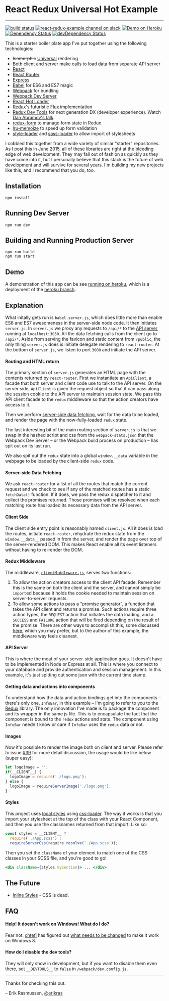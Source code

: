 # React Redux Universal Hot Example
---
[![build status](https://img.shields.io/travis/erikras/react-redux-universal-hot-example/master.svg?style=flat-square)](https://travis-ci.org/erikras/react-redux-universal-hot-example)
[![react-redux-example channel on slack](https://img.shields.io/badge/slack-react--redux--example%40reactiflux-blue.svg)](http://www.reactiflux.com)
[![Demo on Heroku](https://img.shields.io/badge/demo-heroku-lightgrey.png)](https://react-redux.herokuapp.com)
[![Dependency Status](https://david-dm.org/erikras/react-redux-universal-hot-example.svg)](https://david-dm.org/erikras/react-redux-universal-hot-example)
[![devDependency Status](https://david-dm.org/erikras/react-redux-universal-hot-example/dev-status.svg)](https://david-dm.org/erikras/react-redux-universal-hot-example#info=devDependencies)

This is a starter boiler plate app I've put together using the following technologies:

* ~~Isomorphic~~ [Universal](https://medium.com/@mjackson/universal-javascript-4761051b7ae9) rendering
* Both client and server make calls to load data from separate API server
* [React](https://github.com/facebook/react)
* [React Router](https://github.com/rackt/react-router)
* [Express](http://expressjs.com)
* [Babel](http://babeljs.io) for ES6 and ES7 magic
* [Webpack](http://webpack.github.io) for bundling
* [Webpack Dev Server](http://webpack.github.io/docs/webpack-dev-server.html)
* [React Hot Loader](https://github.com/gaearon/react-hot-loader)
* [Redux](https://github.com/gaearon/redux)'s futuristic [Flux](https://facebook.github.io/react/blog/2014/05/06/flux.html) implementation
* [Redux Dev Tools](https://github.com/gaearon/redux-devtools) for next generation DX (developer experience). Watch [Dan Abramov's talk](https://www.youtube.com/watch?v=xsSnOQynTHs).
* [redux-form](https://github.com/erikras/redux-form) to manage form state in Redux
* [lru-memoize](https://github.com/erikras/lru-memoize) to speed up form validation
* [style-loader](https://github.com/webpack/style-loader) and [sass-loader](https://github.com/jtangelder/sass-loader) to allow import of stylesheets

I cobbled this together from a wide variety of similar "starter" repositories. As I post this in June 2015, all of these libraries are right at the bleeding edge of web development. They may fall out of fashion as quickly as they have come into it, but I personally believe that this stack is the future of web development and will survive for several years. I'm building my new projects like this, and I recommend that you do, too.

## Installation

```
npm install
```

## Running Dev Server

```
npm run dev
```

## Building and Running Production Server

```
npm run build
npm run start
```

## Demo

A demonstration of this app can be see [running on heroku](https://react-redux.herokuapp.com), which is a deployment of the [heroku branch](https://github.com/erikras/react-redux-universal-hot-example/tree/heroku).

## Explanation

What initally gets run is `babel.server.js`, which does little more than enable ES6 and ES7 awesomeness in the server-side node code. It then initiates `server.js`. In `server.js` we proxy any requests to `/api/*` to the [API server](#api-server), running at `localhost:3030`. All the data fetching calls from the client go to `/api/*`. Aside from serving the favicon and static content from `/public`, the only thing `server.js` does is initiate delegate rendering to `react-router`. At the bottom of `server.js`, we listen to port `3000` and initiate the API server.

#### Routing and HTML return

The primary section of `server.js` generates an HTML page with the contents returned by `react-router`. First we instantiate an `ApiClient`, a facade that both server and client code use to talk to the API server. On the server side, `ApiClient` is given the request object so that it can pass along the session cookie to the API server to maintain session state. We pass this API client facade to the `redux` middleware so that the action creators have access to it.

Then we perform [server-side data fetching](#server-side-data-fetching), wait for the data to be loaded, and render the page with the now-fully-loaded `redux` state.

The last interesting bit of the main routing section of `server.js` is that we swap in the hashed script and css from the `webpack-stats.json` that the Webpack Dev Server – or the Webpack build process on production – has spit out on its last run.

We also spit out the `redux` state into a global `window.__data` variable in the webpage to be loaded by the client-side `redux` code.

#### Server-side Data Fetching

We ask `react-router` for a list of all the routes that match the current request and we check to see if any of the matched routes has a static `fetchData()` function. If it does, we pass the redux dispatcher to it and collect the promises returned. Those promises will be resolved when each matching route has loaded its necessary data from the API server.

#### Client Side

The client side entry point is reasonably named `client.js`. All it does is load the routes, initiate `react-router`, rehydrate the redux state from the `window.__data__` passed in from the server, and render the page over top of the server-rendered DOM. This makes React enable all its event listeners without having to re-render the DOM.

#### Redux Middleware

The middleware, [`clientMiddleware.js`](https://github.com/erikras/react-redux-universal-hot-example/blob/master/src/redux/clientMiddleware.js), serves two functions:

1. To allow the action creators access to the client API facade. Remember this is the same on both the client and the server, and cannot simply be `import`ed because it holds the cookie needed to maintain session on server-to-server requests.
2. To allow some actions to pass a "promise generator", a function that takes the API client and returns a promise. Such actions require three action types, the `REQUEST` action that initiates the data loading, and a `SUCCESS` and `FAILURE` action that will be fired depending on the result of the promise. There are other ways to accomplish this, some discussed [here](https://github.com/gaearon/redux/issues/99), which you may prefer, but to the author of this example, the middleware way feels cleanest.

#### API Server

This is where the meat of your server-side application goes. It doesn't have to be implemented in Node or Express at all. This is where you connect to your database and provide authentication and session management. In this example, it's just spitting out some json with the current time stamp.

#### Getting data and actions into components

To understand how the data and action bindings get into the components – there's only one, `InfoBar`, in this example – I'm going to refer to you to the [Redux](https://github.com/gaearon/redux) library. The only innovation I've made is to package the component and its wrapper in the same js file. This is to encapsulate the fact that the component is bound to the `redux` actions and state. The component using `InfoBar` needn't know or care if `InfoBar` uses the `redux` data or not.

#### Images

Now it's possible to render the image both on client and server. Please refer to issue [#39](https://github.com/erikras/react-redux-universal-hot-example/issues/39) for more detail discussion, the usage would be like below (super easy):

```javascript
let logoImage = '';
if(__CLIENT__) {
  logoImage = require('./logo.png');
} else {
  logoImage = requireServerImage('./logo.png');
}
```

#### Styles

This project uses [local styles](https://medium.com/seek-ui-engineering/the-end-of-global-css-90d2a4a06284) using [css-loader](https://github.com/webpack/css-loader). The way it works is that you import your stylesheet at the top of the class with your React Component, and then you use the classnames returned from that import. Like so:

```javascript
const styles = __CLIENT__ ?
  require('./App.scss') :
  requireServerCss(require.resolve('./App.scss'));
```

Then you set the `className` of your element to match one of the CSS classes in your SCSS file, and you're good to go!

```jsx
<div className={styles.mySection}> ... </div>
```

## The Future

* [Inline Styles](docs/InlineStyles.md) - CSS is dead.

## FAQ

#### Help! It doesn't work on Windows! What do I do?

Fear not. [chtefi](https://github.com/chtefi) has figured out [what needs to be changed](https://github.com/erikras/react-redux-universal-hot-example/pull/21/files) to make it work on Windows 8.

#### How do I disable the dev tools?

They will only show in development, but if you want to disable them even there, set `__DEVTOOLS__` to `false` in `/webpack/dev.config.js`.

---
Thanks for checking this out.

– Erik Rasmussen, [@erikras](https://twitter.com/erikras)
